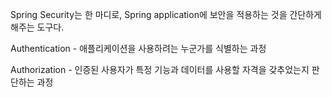Spring Security는 한 마디로, Spring application에 보안을 적용하는 것을 간단하게 해주는 도구다.

Authentication - 애플리케이션을 사용하려는 누군가를 식별하는 과정

Authorization - 인증된 사용자가 특정 기능과 데이터를 사용할 자격을 갖추었는지 판단하는 과정

